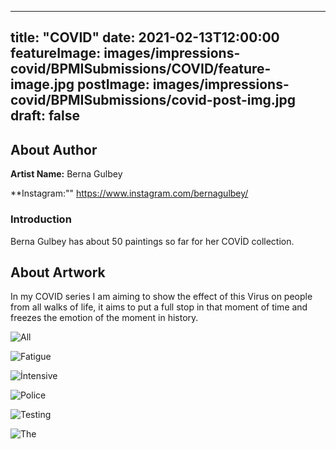 
---
title: "COVID"
date: 2021-02-13T12:00:00
featureImage: images/impressions-covid/BPMISubmissions/COVID/feature-image.jpg
postImage: images/impressions-covid/BPMISubmissions/covid-post-img.jpg
draft: false
---

## About Author

**Artist Name:** Berna Gulbey

**Instagram:"" https://www.instagram.com/bernagulbey/

### Introduction
Berna Gulbey has about 50 paintings so far for her COVİD collection.

## About Artwork
In my COVID series I am aiming to show the effect of this Virus on people from all walks of life, it aims to put a full stop in that moment of time and freezes the emotion of the moment in history.

![All](../../images/impressions-covid/BPMISubmissions/COVID/All.jpg)

![Fatigue](../../images/impressions-covid/BPMISubmissions/COVID/Fatigue.jpg)

![İntensive](../../images/impressions-covid/BPMISubmissions/COVID/İntensive.jpg)

![Police](../../images/impressions-covid/BPMISubmissions/COVID/Police.jpg)

![Testing](../../images/impressions-covid/BPMISubmissions/COVID/Testing.jpg)

![The](../../images/impressions-covid/BPMISubmissions/COVID/The.jpg)
